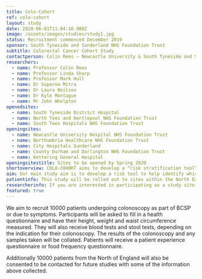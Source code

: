 ```yaml
---
title: Colo-Cohort
ref: colo-cohort
layout: study
date: 2020-06-01T11:04:16.980Z
image: /assets/images/studies/study1.jpg
status: Recruitment commenced December 2019
sponsor: South Tyneside and Sunderland NHS Foundation Trust 
subtitle: Colorectal Cancer Cohort Study
contactperson: Colin Rees – Newcastle University & South Tyneside and Sunderland NHS Trust
researchers: 
  - name: Professor Colin Rees
  - name: Professor Linda Sharp
  - name: Professor Mark Hull
  - name: Dr Suparna Mitra
  - name: Dr Laura Neilson
  - name: Dr Kyle Montague
  - name: Mr John Whelpton 
openedsites: 
  - name: South Tyneside District Hospital
  - name: North Tees and Hartlepool NHS Foundation Trust
  - name: South Tees Hospitals NHS Foundation Trust
openingsites: 
  - name: Newcastle University Hospital NHS Foundation Trust
  - name: Northumbria Healthcare NHS Foundation Trust
  - name: City Hospitals Sunderland
  - name: County Durham and Darlington NHS Foundation Trust
  - name: Kettering General Hospital  
openingsitestitle: Sites to be opened by Spring 2020
shortoverview: COLO-COHORT aims to develop a “risk stratification tool” to help determine which patients are at highest risk of having polyps or cancer; this tool will be able to be used in the future to work out which patients need to be referred to endoscopy for investigation.  
aim: Our main study aim is to develop a risk tool to help identify which patients are at highest risk of having adenomas or bowel cancer. We will also explore the significance of the gut bacteria composition in patients with adenomas or cancer to help inform this risk model. Additionally we will develop a large platform of patients who consent to be contacted for future research. 
patientinfo: This study will be rolled out to sites within the North East by Spring 2020.  If you are interested in participating in this study, and if the study is open at your local hospital, please contact a member of your local research team.   
researcherinfo: If you are interested in participating as a study site, please contact a member of the study team (information within EoI documents). If you are a site from the North of England please [click here](#), if you are from a site outside the North of England please [click here](#).  
featured: true
---
```


We aim to recruit 10000 patients undergoing colonoscopy as part of BCSP or due to symptoms. Participants will be asked to fill in a health questionnaire and have their height, weight and waist circumference measured. They will also receive blood tests and stool tests, depending on the indication for their colonoscopy. The results of the colonoscopy and any samples taken will be collated. Patients will receive a patient experience questionnaire or food frequency questionnaire.   

<!-- ![Sample photo](/assets/images/studies/samples2.jpg)
  -->

Additionally 10000 patients from the North of England will also be consented to be contacted for future studies with some of the information above collected. 
